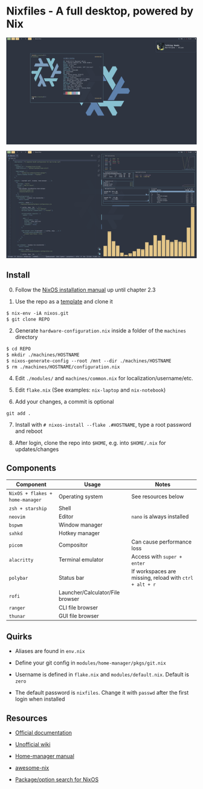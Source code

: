 # Nixfiles - A full desktop, powered by Nix

![Screenshot](./screenshots/neofetch.png)

![Screenshot](./screenshots/flake.png)

## Install

0. Follow the [NixOS installation manual](https://nixos.org/manual/nixos/stable/) up until chapter 2.3

1. Use the repo as a [template](https://github.com/TonyTheAce/open-dots/generate) and clone it

```
$ nix-env -iA nixos.git
$ git clone REPO
```

2. Generate `hardware-configuration.nix` inside a folder of the `machines` directory

```
$ cd REPO
$ mkdir ./machines/HOSTNAME
$ nixos-generate-config --root /mnt --dir ./machines/HOSTNAME
$ rm ./machines/HOSTNAME/configuration.nix
```

4. Edit `./modules/` and `machines/common.nix` for localization/username/etc.

5. Edit `flake.nix` (See examples: `nix-laptop` and `nix-notebook`)

6. Add your changes, a commit is optional

```
git add .
```

7. Install with `# nixos-install --flake .#HOSTNAME`, type a root password and reboot

8. After login, clone the repo into `$HOME`, e.g. into `$HOME/.nix` for updates/changes

## Components

Component|Usage|Notes
---------|-----|-----
`NixOS + flakes + home-manager`|Operating system|See resources below
`zsh + starship`|Shell|
`neovim`|Editor|`nano` is always installed
`bspwm`|Window manager|
`sxhkd`|Hotkey manager|
`picom`|Compositor|Can cause performance loss
`alacritty`|Terminal emulator|Access with `super + enter`
`polybar`|Status bar|If workspaces are missing, reload with `ctrl + alt + r`
`rofi`|Launcher/Calculator/File browser|
`ranger`|CLI file browser|
`thunar`|GUI file browser|

## Quirks

- Aliases are found in `env.nix`

- Define your git config in `modules/home-manager/pkgs/git.nix`

- Username is defined in `flake.nix` and `modules/default.nix`. Default is `zero`

- The default password is `nixfiles`. Change it with `passwd` after the first login when installed

## Resources

- [Official documentation](https://nixos.org/learn.html)

- [Unofficial wiki](https://nixos.wiki/)

- [Home-manager manual](https://rycee.gitlab.io/home-manager/)

- [awesome-nix](https://github.com/nix-community/awesome-nix)

- [Package/option search for NixOS](https://search.nixos.org)


